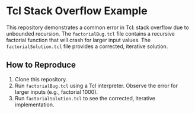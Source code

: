 # Tcl Stack Overflow Example

This repository demonstrates a common error in Tcl: stack overflow due to unbounded recursion.  The `factorialBug.tcl` file contains a recursive factorial function that will crash for larger input values.  The `factorialSolution.tcl` file provides a corrected, iterative solution.

## How to Reproduce

1.  Clone this repository.
2.  Run `factorialBug.tcl` using a Tcl interpreter. Observe the error for larger inputs (e.g., factorial 1000). 
3. Run `factorialSolution.tcl` to see the corrected, iterative implementation.